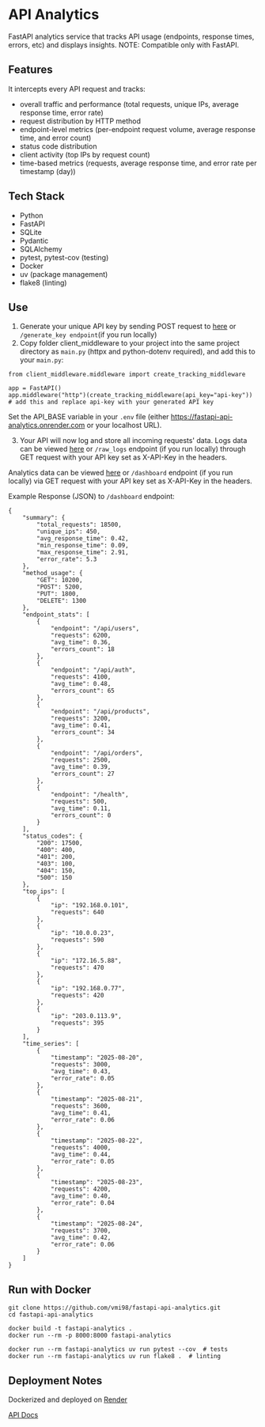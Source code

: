 # API Analytics

FastAPI analytics service that tracks API usage (endpoints, response times, errors, etc) and displays insights. NOTE: Compatible only with FastAPI. 

## Features

It intercepts every API request and tracks:  
- overall traffic and performance (total requests, unique IPs, average response time, error rate)
- request distribution by HTTP method
- endpoint-level metrics (per-endpoint request volume, average response time, and error count)
- status code distribution
- client activity (top IPs by request count)
- time-based metrics (requests, average response time, and error rate per timestamp (day))

## Tech Stack

- Python
- FastAPI
- SQLite
- Pydantic
- SQLAlchemy
- pytest, pytest-cov (testing)
- Docker
- uv (package management)
- flake8 (linting)

## Use
1.  Generate your unique API key by sending POST request to [here](https://fastapi-api-analytics.onrender.com/generate_key) or `/generate_key endpoint`(if you run locally)
2.  Copy folder client_middleware to your project into the same project directory as `main.py` (httpx and python-dotenv required), and add this to your `main.py`:

```
from client_middleware.middleware import create_tracking_middleware  

app = FastAPI()
app.middleware("http")(create_tracking_middleware(api_key="api-key"))
# add this and replace api-key with your generated API key
```
Set the API_BASE variable in your `.env` file (either https://fastapi-api-analytics.onrender.com or your localhost URL).

3. Your API will now log and store all incoming requests' data.
Logs data can be viewed [here](https://fastapi-api-analytics.onrender.com/raw_logs) or `/raw_logs` endpoint (if you run locally) through GET request with  your API key set as X-API-Key in the headers.

Analytics data can be viewed [here](https://fastapi-api-analytics.onrender.com/dashboard) or `/dashboard` endpoint (if you run locally) via GET request with  your API key set as X-API-Key in the headers.

Example Response (JSON) to `/dashboard` endpoint:
```
{
    "summary": {
        "total_requests": 18500,
        "unique_ips": 450,
        "avg_response_time": 0.42,
        "min_response_time": 0.09,
        "max_response_time": 2.91,
        "error_rate": 5.3
    },
    "method_usage": {
        "GET": 10200,
        "POST": 5200,
        "PUT": 1800,
        "DELETE": 1300
    },
    "endpoint_stats": [
        {
            "endpoint": "/api/users",
            "requests": 6200,
            "avg_time": 0.36,
            "errors_count": 18
        },
        {
            "endpoint": "/api/auth",
            "requests": 4100,
            "avg_time": 0.48,
            "errors_count": 65
        },
        {
            "endpoint": "/api/products",
            "requests": 3200,
            "avg_time": 0.41,
            "errors_count": 34
        },
        {
            "endpoint": "/api/orders",
            "requests": 2500,
            "avg_time": 0.39,
            "errors_count": 27
        },
        {
            "endpoint": "/health",
            "requests": 500,
            "avg_time": 0.11,
            "errors_count": 0
        }
    ],
    "status_codes": {
        "200": 17500,
        "400": 400,
        "401": 200,
        "403": 100,
        "404": 150,
        "500": 150
    },
    "top_ips": [
        {
            "ip": "192.168.0.101",
            "requests": 640
        },
        {
            "ip": "10.0.0.23",
            "requests": 590
        },
        {
            "ip": "172.16.5.88",
            "requests": 470
        },
        {
            "ip": "192.168.0.77",
            "requests": 420
        },
        {
            "ip": "203.0.113.9",
            "requests": 395
        }
    ],
    "time_series": [
        {
            "timestamp": "2025-08-20",
            "requests": 3000,
            "avg_time": 0.43,
            "error_rate": 0.05
        },
        {
            "timestamp": "2025-08-21",
            "requests": 3600,
            "avg_time": 0.41,
            "error_rate": 0.06
        },
        {
            "timestamp": "2025-08-22",
            "requests": 4000,
            "avg_time": 0.44,
            "error_rate": 0.05
        },
        {
            "timestamp": "2025-08-23",
            "requests": 4200,
            "avg_time": 0.40,
            "error_rate": 0.04
        },
        {
            "timestamp": "2025-08-24",
            "requests": 3700,
            "avg_time": 0.42,
            "error_rate": 0.06
        }
    ]
}
```

## Run with Docker
```
git clone https://github.com/vmi98/fastapi-api-analytics.git
cd fastapi-api-analytics

docker build -t fastapi-analytics .
docker run --rm -p 8000:8000 fastapi-analytics

docker run --rm fastapi-analytics uv run pytest --cov  # tests
docker run --rm fastapi-analytics uv run flake8 .  # linting

```

## Deployment Notes

Dockerized and deployed on [Render](https://fastapi-api-analytics.onrender.com/)

[API Docs](https://fastapi-api-analytics.onrender.com/docs)
